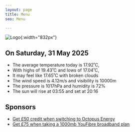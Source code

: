 ```yaml
---
layout: page
title: Menu
seo: Menu

---
```


![Logo](/images/logo.jpg){:width="832px"}

<!-- weather_marker starts -->
## On Saturday, 31 May 2025

- The average temperature today is 17.92˚C,
- With highs of 19.43˚C and lows of 17.04˚C,
- It may feel like 17.65˚C with broken clouds
- The wind speed is 4.12m/s and visibility is 10000m
- The pressure is 1017hPa and humidity is 72%
- The sun will rise at 03:55 and set at 20:16

<!-- weather_marker ends -->

## Sponsors

- [Get £50 credit when switching to Octopus Energy](https://bit.ly/3oD1nnS)
- [Get £75 when taking a 1000mb YouFibre broadband plan](https://aklam.io/91zWhU?)
